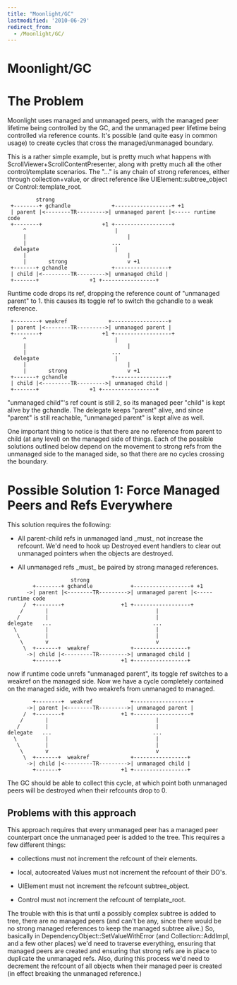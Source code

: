 ```yaml
---
title: "Moonlight/GC"
lastmodified: '2010-06-29'
redirect_from:
  - /Moonlight/GC/
---
```


Moonlight/GC
============

The Problem
===========

Moonlight uses managed and unmanaged peers, with the managed peer lifetime being controlled by the GC, and the unmanaged peer lifetime being controlled via reference counts. It's possible (and quite easy in common usage) to create cycles that cross the managed/unmanaged boundary.

This is a rather simple example, but is pretty much what happens with ScrollViewer+ScrollContentPresenter, along with pretty much all the other control/template scenarios. The "..." is any chain of strong references, either through collection+value, or direct reference like UIElement::subtree_object or Control::template_root.

             strong
     +--------+ gchandle             +------------------+ +1
     | parent |<--------TR--------->| unmanaged parent |<----- runtime code
     +--------+                   +1 +------------------+
         ^                            |
         |                                |
         |                           ...
      delegate                        |
         |                                |
         |       strong                   v +1
     +-------+ gchandle              +-----------------+
     | child |<---------TR--------->| unmanaged child |
     +-------+                +1 +-----------------+

Runtime code drops its ref, dropping the reference count of "unmanaged parent" to 1. this causes its toggle ref to switch the gchandle to a weak reference.

     +--------+ weakref             +------------------+
     | parent |<--------TR--------->| unmanaged parent |
     +--------+                   +1 +------------------+
         ^                            |
         |                                |
         |                           ...
      delegate                        |
         |                                |
         |       strong                   v +1
     +-------+ gchandle              +-----------------+
     | child |<---------TR--------->| unmanaged child |
     +-------+                +1 +-----------------+

"unmanaged child"'s ref count is still 2, so its managed peer "child" is kept alive by the gchandle. The delegate keeps "parent" alive, and since "parent" is still reachable, "unmanaged parent" is kept alive as well.

One important thing to notice is that there are no reference from parent to child (at any level) on the managed side of things. Each of the possible solutions outlined below depend on the movement to strong refs from the unmanaged side to the managed side, so that there are no cycles crossing the boundary.

Possible Solution 1: Force Managed Peers and Refs Everywhere
============================================================

This solution requires the following:

-   All parent-child refs in unmanaged land \_must\_ not increase the refcount. We'd need to hook up Destroyed event handlers to clear out unmanaged pointers when the objects are destroyed.

-   All unmanaged refs \_must\_ be paired by strong managed references.

<!-- -->

                        strong
            +--------+ gchandle            +------------------+ +1
          ->| parent |<--------TR--------->| unmanaged parent |<----- runtime code
         /  +--------+                  +1 +------------------+
        /       |                                  |
       /        |                                  |
    delegate   ...                                ...
      \         |                                  |
       \        |                                  |
        \       v                                  v
         \  +-------+  weakref             +-----------------+
          ->| child |<---------TR--------->| unmanaged child |
            +-------+                   +1 +-----------------+

now if runtime code unrefs "unmanaged parent", its toggle ref switches to a weakref on the managed side. Now we have a cycle completely contained on the managed side, with two weakrefs from unmanaged to managed.

            +--------+  weakref            +------------------+
          ->| parent |<--------TR--------->| unmanaged parent |
         /  +--------+                  +1 +------------------+
        /       |                                  |
       /        |                                  |
    delegate   ...                                ...
      \         |                                  |
       \        |                                  |
        \       v                                  v
         \  +-------+  weakref             +-----------------+
          ->| child |<---------TR--------->| unmanaged child |
            +-------+                   +1 +-----------------+

The GC should be able to collect this cycle, at which point both unmanaged peers will be destroyed when their refcounts drop to 0.

Problems with this approach
---------------------------

This approach requires that every unmanaged peer has a managed peer counterpart once the unmanaged peer is added to the tree. This requires a few different things:

-   collections must not increment the refcount of their elements.

-   local, autocreated Values must not increment the refcount of their DO's.

-   UIElement must not increment the refcount subtree_object.

-   Control must not increment the refcount of template_root.

The trouble with this is that until a possibly complex subtree is added to tree, there are no managed peers (and can't be any, since there would be no strong managed references to keep the managed subtree alive.) So, basically in DependencyObject::SetValueWithError (and Collection::AddImpl, and a few other places) we'd need to traverse everything, ensuring that managed peers are created and ensuring that strong refs are in place to duplicate the unmanaged refs. Also, during this process we'd need to decrement the refcount of all objects when their managed peer is created (in effect breaking the unmanaged reference.)

